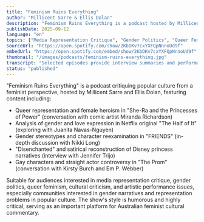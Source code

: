 ```yaml
---
title: "Feminism Ruins Everything"
author: "Millicent Sarre & Ellis Dolan"
description: "Feminism Ruins Everything is a podcast hosted by Millicent Sarre and Ellis Dolan, critiquing film, television, musical theater, and popular culture works from a feminist perspective. With a humorous and highly critical style, emphasizing 'friendly feminism' and cultural deconstruction, the content covers queer representation, gender stereotypes, artistic philosophy, and media renarration, representing one of the cultural feminist voices in the Australian context."
publishDate: 2025-09-12
language: "en"
topics: ["Media Representation Critique", "Gender Politics", "Queer Feminism", "Cultural Critique"]
sourceUrl: "https://open.spotify.com/show/2KbDKv7cxYXFQpNnnoUd9f"
embedUrl: "https://open.spotify.com/embed/show/2KbDKv7cxYXFQpNnnoUd9f"
thumbnail: "/images/podcasts/feminism-ruins-everything.jpg"
transcript: "Selected episodes provide interview summaries and performance links, see acast.com or hosts' social media"
status: "published"
---
```


"Feminism Ruins Everything" is a podcast critiquing popular culture from a feminist perspective, hosted by Millicent Sarre and Ellis Dolan, featuring content including:

- Queer representation and female heroism in "She-Ra and the Princesses of Power" (conversation with comic artist Miranda Richardson)
- Analysis of gender and love expression in Netflix original "The Half of It" (exploring with Juanita Navas-Nguyen)
- Gender stereotypes and character reexamination in "FRIENDS" (in-depth discussion with Nikki Long)
- "Disenchanted" and satirical reconstruction of Disney princess narratives (interview with Jennifer Trijo)
- Gay characters and straight actor controversy in "The Prom" (conversation with Kirsty Burch and Em P. Webber)

Suitable for audiences interested in media representation critique, gender politics, queer feminism, cultural criticism, and artistic performance issues, especially communities interested in gender narratives and representation problems in popular culture. The show's style is humorous and highly critical, serving as an important platform for Australian feminist cultural commentary.